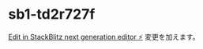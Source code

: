 # sb1-td2r727f

[Edit in StackBlitz next generation editor ⚡️](https://stackblitz.com/~/github.com/takuowake/sb1-td2r727f)
変更を加えます。